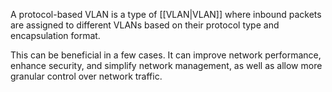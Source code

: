 A protocol-based VLAN is a type of [[VLAN|VLAN]] where inbound packets are assigned to different VLANs based on their protocol type and encapsulation format.

This can be beneficial in a few cases. It can improve network performance, enhance security, and simplify network management, as well as allow more granular control over network traffic.